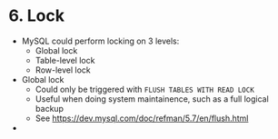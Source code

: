 # 6. Lock

- MySQL could perform locking on 3 levels:
    - Global lock
    - Table-level lock
    - Row-level lock
- Global lock
    - Could only be triggered with `FLUSH TABLES WITH READ LOCK`
    - Useful when doing system maintainence, such as a full logical backup
    - See https://dev.mysql.com/doc/refman/5.7/en/flush.html
- 

